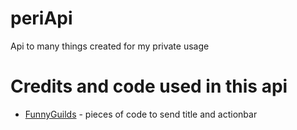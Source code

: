 # periApi
Api to many things created for my private usage

# Credits and code used in this api
  * [FunnyGuilds](https://github.com/FunnyGuilds/FunnyGuilds) - pieces of code to send title and actionbar
